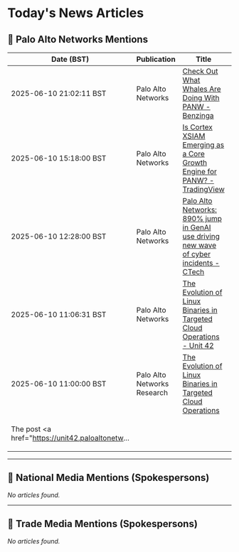 # Today's News Articles

## 📌 Palo Alto Networks Mentions

| Date (BST) | Publication | Title | Summary |
|------------|-------------|-------|---------|
| 2025-06-10 21:02:11 BST | Palo Alto Networks | [Check Out What Whales Are Doing With PANW - Benzinga](https://news.google.com/rss/articles/CBMinwFBVV95cUxNbDRHX2V2SHVWTk5kTE1CMG1NM1BKZDZURl9fV3lPWDhzbk9qV0NsclZtUTVtRFIzVXZKZ2I0R0otcXpGbDNWTU9aZ0x6ell6R0xQYnJVRFFpS2hnd2QzbF9UN2Z2TWphNTkzaGtyMHdpVmFrazFnSGthbkFYYVhlUXFJLThhYzhEZnkyM1RybURwTXZYV0dlYlZLdkkwdWc?oc=5) | <a href="https://news.google.com/rss/articles/CBMinwFBVV95cUxNbDRHX2V2SHVWTk5kTE1CMG1NM1BKZDZURl9fV3lPWDhzbk9qV0NsclZtUTVtRFIzVXZKZ2I0R0otcXpGbDNWTU9aZ0x6ell6R0xQYnJVRFFpS2hnd2QzbF9UN2Z2TWphNTkzaGtyMH... |
| 2025-06-10 15:18:00 BST | Palo Alto Networks | [Is Cortex XSIAM Emerging as a Core Growth Engine for PANW? - TradingView](https://news.google.com/rss/articles/CBMiswFBVV95cUxPZkR3Qng2ZjNfaV9uWWdSa093Qm5NRWZ3RXYxOTJtcW5UVnY0Y1djRjhadS0xV29ETWNwbkNkVWl0ckJYNWF5MWc0UFVjUDhZaml5N1ZlaFI4eExrWDV2WTFLMkxnOEpaejVvXzRXQUcyckNCVHhQUTI3b2JSMjcza3I3ZlRaa044b01UcmR0dVZ5Mm1HUzhnajlGaFVXSktUSEUyYi1PRGVMcEpmdmRmX0owUQ?oc=5) | <a href="https://news.google.com/rss/articles/CBMiswFBVV95cUxPZkR3Qng2ZjNfaV9uWWdSa093Qm5NRWZ3RXYxOTJtcW5UVnY0Y1djRjhadS0xV29ETWNwbkNkVWl0ckJYNWF5MWc0UFVjUDhZaml5N1ZlaFI4eExrWDV2WTFLMkxnOEpaejVvXzRXQU... |
| 2025-06-10 12:28:00 BST | Palo Alto Networks | [Palo Alto Networks: 890% jump in GenAI use driving new wave of cyber incidents - CTech](https://news.google.com/rss/articles/CBMiZ0FVX3lxTE0wU2d4X1EzZnVSU3lTMmV0cDQ0eUtpNnV6R3JwWmdwNFdNWS1xbXQzS0p6OVpDMzFrR2ZVdHloQ2ozNmxETUlRTjlSWGhqcm16M0w3VUtXd2xNXzFPLTFoSkxFWjJVdUE?oc=5) | <a href="https://news.google.com/rss/articles/CBMiZ0FVX3lxTE0wU2d4X1EzZnVSU3lTMmV0cDQ0eUtpNnV6R3JwWmdwNFdNWS1xbXQzS0p6OVpDMzFrR2ZVdHloQ2ozNmxETUlRTjlSWGhqcm16M0w3VUtXd2xNXzFPLTFoSkxFWjJVdUE?oc=5" targ... |
| 2025-06-10 11:06:31 BST | Palo Alto Networks | [The Evolution of Linux Binaries in Targeted Cloud Operations - Unit 42](https://news.google.com/rss/articles/CBMid0FVX3lxTE9yRkVONkwyencwOXppMVFtaDltXzJDVEFua3lsM3czY2ZnR1UzNFU2Y0tjZFNfOU8xR0xzQS0wRWk4M1FneFFtd0daYkRSMmlpeHkzTzZGNFh3d2Mzdmw2MjFqTWMzWWlBLVR5b3hCOWJLOVcxU0J3?oc=5) | <a href="https://news.google.com/rss/articles/CBMid0FVX3lxTE9yRkVONkwyencwOXppMVFtaDltXzJDVEFua3lsM3czY2ZnR1UzNFU2Y0tjZFNfOU8xR0xzQS0wRWk4M1FneFFtd0daYkRSMmlpeHkzTzZGNFh3d2Mzdmw2MjFqTWMzWWlBLVR5b3hCOW... |
| 2025-06-10 11:00:00 BST | Palo Alto Networks Research | [The Evolution of Linux Binaries in Targeted Cloud Operations](https://unit42.paloaltonetworks.com/elf-based-malware-targets-cloud/) | <p>Using data from machine learning tools, we predict a surge in cloud attacks leveraging reworked Linux Executable and Linkage Format (ELF) files.</p>
<p>The post <a href="https://unit42.paloaltonetw... |

---
## 📰 National Media Mentions (Spokespersons)

_No articles found._

---
## 📘 Trade Media Mentions (Spokespersons)

_No articles found._
